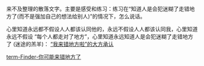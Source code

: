 
来不及整理的散落文字。主要是感受和练习：练习在“知道人是会犯迷糊了走错地方了(而不是强加自己的想法给别人)”的情况下，怎么说话。

心里知道永远都不假设人人都该认同他的，永远不假设人人都该认同我，心里知道永远不假设 “每个人都走对了地方”，心里知道永远知道人是会犯迷糊了走错地方了 (迷途的羔羊)：
[“我来错地方啦”的大方承认](https://github.com/7900ms/000nottheater_deserted_systemlibrary/blob/master/supplementary/term-Finder.md)

[term-Finder-你可能来错地方了](https://github.com/7900ms/000nottheater_deserted_systemlibrary/blob/master/supplementary/term-Finder-你可能来错地方了.md)
